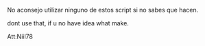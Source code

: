 No aconsejo utilizar ninguno de estos script si no sabes que hacen.

dont use that, if u no have idea what make.

Att:Niil78
